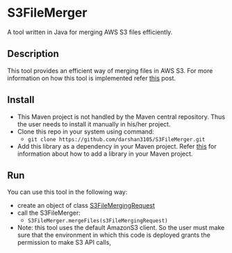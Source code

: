 # S3FileMerger
A tool written in Java for merging AWS S3 files efficiently.

## Description ##
This tool provides an efficient way of merging files in AWS S3. For more information 
on how this tool is implemented refer [this](https://medium.com/@darshanprabhune31/how-to-merge-files-in-aws-s3-efficiently-using-java-sdk-7e4f294c9b61?source=friends_link&sk=26432efef48d4e387acbc55dc37a50d2) post.

## Install ##
- This Maven project is not handled by the Maven central repository. Thus the user needs
to install it manually in his/her project. 
- Clone this repo in your system using command:
    - `git clone https://github.com/darshan3105/S3FileMerger.git`
- Add this library as a dependency in your Maven project. Refer 
[this](https://devcenter.heroku.com/articles/local-maven-dependencies)
for  information about how to add a library in your Maven project.

## Run ##
You can use this tool in the following way:
- create an object of class [S3FileMergingRequest](https://github.com/darshan3105/S3FileMerger/blob/master/src/main/java/com/github/darshan3105/models/S3FileMergingRequest.java)
- call the S3FileMerger:
    - `S3FileMerger.mergeFiles(s3FileMergingRequest)`
- Note: this tool uses the default AmazonS3 client. So the user must make sure that the environment in 
which this code is deployed grants the permission to make S3 API calls,
